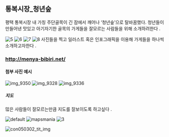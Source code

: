 
 
## 통복시장_청년숲
 
평택 통복시장 내 가칭 주단골목이 긴 잠에서 깨어나 ‘청년숲’으로 탈바꿈했다. 청년들이 만들어낸 맛있고 아기자기한 골목의 가게들을 잘모르는 사람들을 위해 소개하려한다 .
 

![5](https://user-images.githubusercontent.com/31715452/30917364-c9d838da-a3d6-11e7-8b93-7ee60ebffb02.JPG)
![6](https://user-images.githubusercontent.com/31715452/30917382-d437de5c-a3d6-11e7-83ef-88b65858ae6f.JPG)
![7](https://user-images.githubusercontent.com/31715452/30917397-ddb623e4-a3d6-11e7-8553-3159c373f2a9.JPG)
![8](https://user-images.githubusercontent.com/31715452/30917809-cd490df4-a3d7-11e7-9456-b21c3ebdb8ee.JPG)
사진들을 찍고 일러스트 혹은 인포그래픽을 이용해 가게들을 하나씩 소개하고자한다 .

### http://menya-bibiri.net/

#### 첨부 사진 예시

![img_9350](https://user-images.githubusercontent.com/31715452/30917223-79798be6-a3d6-11e7-977c-a0d2d5673ac6.JPG)
![img_9328](https://user-images.githubusercontent.com/31715452/30917474-130f883c-a3d7-11e7-875b-477d1fc225da.JPG)
![img_9336](https://user-images.githubusercontent.com/31715452/30917518-2ba8d9ac-a3d7-11e7-839f-350ea428b28f.JPG)



##### 지도
많은 사람들이 잘모르는만큼 지도를 잘보이도록 하고싶다 .

![default](https://user-images.githubusercontent.com/31715452/30916371-35815182-a3d4-11e7-8dba-f3aeffe2ce11.JPG)
![mapsmania](https://user-images.githubusercontent.com/31715452/30919660-034d0a5e-a3dd-11e7-9698-0e108bd45ddc.gif)
![3](https://user-images.githubusercontent.com/31715452/30916867-69efb00c-a3d5-11e7-8385-0b07d5b08c2d.JPG)

 ![con050302_tit_img](https://user-images.githubusercontent.com/31715452/30915725-9cc65448-a3d2-11e7-998a-b73b20722e31.png)
